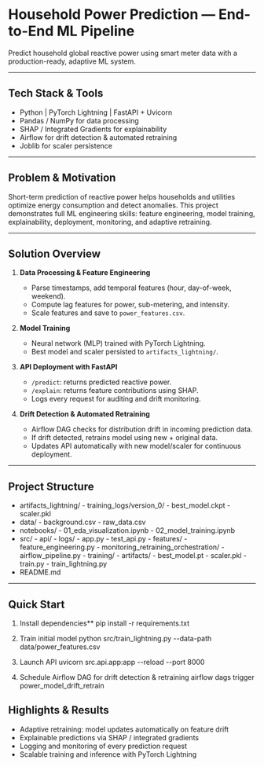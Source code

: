 # Household Power Prediction — End-to-End ML Pipeline

Predict household global reactive power using smart meter data with a production-ready, adaptive ML system.

---

## Tech Stack & Tools
- Python | PyTorch Lightning | FastAPI + Uvicorn  
- Pandas / NumPy for data processing  
- SHAP / Integrated Gradients for explainability  
- Airflow for drift detection & automated retraining  
- Joblib for scaler persistence  

---

## Problem & Motivation
Short-term prediction of reactive power helps households and utilities optimize energy consumption and detect anomalies. This project demonstrates full ML engineering skills: feature engineering, model training, explainability, deployment, monitoring, and adaptive retraining.

---

## Solution Overview
1. **Data Processing & Feature Engineering**  
   - Parse timestamps, add temporal features (hour, day-of-week, weekend).  
   - Compute lag features for power, sub-metering, and intensity.  
   - Scale features and save to `power_features.csv`.

2. **Model Training**  
   - Neural network (MLP) trained with PyTorch Lightning.  
   - Best model and scaler persisted to `artifacts_lightning/`.

3. **API Deployment with FastAPI**  
   - `/predict`: returns predicted reactive power.  
   - `/explain`: returns feature contributions using SHAP.  
   - Logs every request for auditing and drift monitoring.

4. **Drift Detection & Automated Retraining**  
   - Airflow DAG checks for distribution drift in incoming prediction data.  
   - If drift detected, retrains model using new + original data.  
   - Updates API automatically with new model/scaler for continuous deployment.

---

## Project Structure
- artifacts_lightning/
       - training_logs/version_0/
       - best_model.ckpt
       - scaler.pkl
- data/
       - background.csv
       - raw_data.csv
- notebooks/
       - 01_eda_visualization.ipynb
       - 02_model_training.ipynb
- src/
       - api/
              - logs/
              - app.py
              - test_api.py
       - features/
              - feature_engineering.py
       - monitoring_retraining_orchestration/
              - airflow_pipeline.py
       - training/
              - artifacts/
                     - best_model.pt
                     - scaler.pkl
              - train.py
              - train_lightning.py
- README.md

---

## Quick Start
1. Install dependencies**
pip install -r requirements.txt

2. Train initial model
python src/train_lightning.py --data-path data/power_features.csv

3. Launch API
uvicorn src.api.app:app --reload --port 8000

4. Schedule Airflow DAG for drift detection & retraining
airflow dags trigger power_model_drift_retrain

## Highlights & Results
- Adaptive retraining: model updates automatically on feature drift
- Explainable predictions via SHAP / integrated gradients
- Logging and monitoring of every prediction request
- Scalable training and inference with PyTorch Lightning

